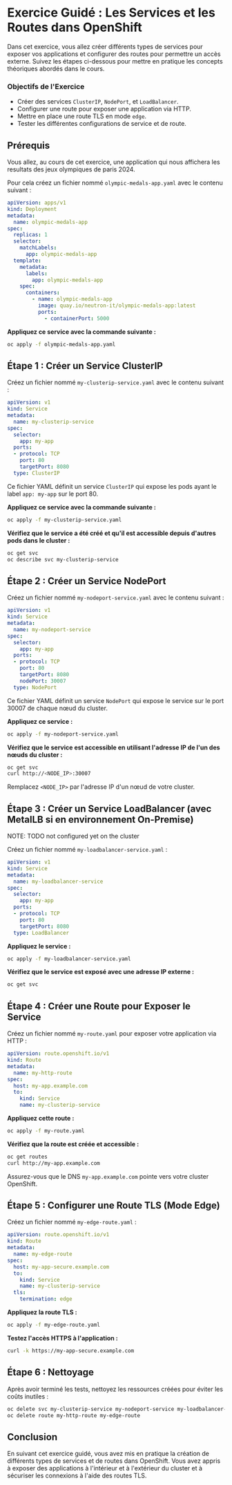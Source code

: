 # Exercice Guidé : Les Services et les Routes dans OpenShift

Dans cet exercice, vous allez créer différents types de services pour exposer vos applications et configurer des routes pour permettre un accès externe. Suivez les étapes ci-dessous pour mettre en pratique les concepts théoriques abordés dans le cours.

### Objectifs de l'Exercice

- Créer des services `ClusterIP`, `NodePort`, et `LoadBalancer`.
- Configurer une route pour exposer une application via HTTP.
- Mettre en place une route TLS en mode `edge`.
- Tester les différentes configurations de service et de route.

## Prérequis

Vous allez, au cours de cet exercice, une application qui nous affichera les resultats des jeux olympiques de paris 2024.

Pour cela créez un fichier nommé `olympic-medals-app.yaml` avec le contenu suivant :

```yaml
apiVersion: apps/v1
kind: Deployment
metadata:
  name: olympic-medals-app
spec:
  replicas: 1
  selector:
    matchLabels:
      app: olympic-medals-app
  template:
    metadata:
      labels:
        app: olympic-medals-app
    spec:
      containers:
        - name: olympic-medals-app
          image: quay.io/neutron-it/olympic-medals-app:latest
          ports:
            - containerPort: 5000
```

**Appliquez ce service avec la commande suivante :**

```bash
oc apply -f olympic-medals-app.yaml
```

## Étape 1 : Créer un Service ClusterIP

Créez un fichier nommé `my-clusterip-service.yaml` avec le contenu suivant :

```yaml
apiVersion: v1
kind: Service
metadata:
  name: my-clusterip-service
spec:
  selector:
    app: my-app
  ports:
  - protocol: TCP
    port: 80
    targetPort: 8080
  type: ClusterIP
```

Ce fichier YAML définit un service `ClusterIP` qui expose les pods ayant le label `app: my-app` sur le port 80.

**Appliquez ce service avec la commande suivante :**

```bash
oc apply -f my-clusterip-service.yaml
```

**Vérifiez que le service a été créé et qu'il est accessible depuis d'autres pods dans le cluster :**

```bash
oc get svc
oc describe svc my-clusterip-service
```

## Étape 2 : Créer un Service NodePort

Créez un fichier nommé `my-nodeport-service.yaml` avec le contenu suivant :

```yaml
apiVersion: v1
kind: Service
metadata:
  name: my-nodeport-service
spec:
  selector:
    app: my-app
  ports:
  - protocol: TCP
    port: 80
    targetPort: 8080
    nodePort: 30007
  type: NodePort
```

Ce fichier YAML définit un service `NodePort` qui expose le service sur le port 30007 de chaque nœud du cluster.

**Appliquez ce service :**

```bash
oc apply -f my-nodeport-service.yaml
```

**Vérifiez que le service est accessible en utilisant l'adresse IP de l'un des nœuds du cluster :**

```bash
oc get svc
curl http://<NODE_IP>:30007
```

Remplacez `<NODE_IP>` par l'adresse IP d'un nœud de votre cluster.


## Étape 3 : Créer un Service LoadBalancer (avec MetalLB si en environnement On-Premise)

NOTE: TODO not configured yet on the cluster

Créez un fichier nommé `my-loadbalancer-service.yaml` :

```yaml
apiVersion: v1
kind: Service
metadata:
  name: my-loadbalancer-service
spec:
  selector:
    app: my-app
  ports:
  - protocol: TCP
    port: 80
    targetPort: 8080
  type: LoadBalancer
```

**Appliquez le service :**

```bash
oc apply -f my-loadbalancer-service.yaml
```

**Vérifiez que le service est exposé avec une adresse IP externe :**

```bash
oc get svc
```

## Étape 4 : Créer une Route pour Exposer le Service

Créez un fichier nommé `my-route.yaml` pour exposer votre application via HTTP :

```yaml
apiVersion: route.openshift.io/v1
kind: Route
metadata:
  name: my-http-route
spec:
  host: my-app.example.com
  to:
    kind: Service
    name: my-clusterip-service
```

**Appliquez cette route :**

```bash
oc apply -f my-route.yaml
```

**Vérifiez que la route est créée et accessible :**

```bash
oc get routes
curl http://my-app.example.com
```

Assurez-vous que le DNS `my-app.example.com` pointe vers votre cluster OpenShift.

## Étape 5 : Configurer une Route TLS (Mode Edge)

Créez un fichier nommé `my-edge-route.yaml` :

```yaml
apiVersion: route.openshift.io/v1
kind: Route
metadata:
  name: my-edge-route
spec:
  host: my-app-secure.example.com
  to:
    kind: Service
    name: my-clusterip-service
  tls:
    termination: edge
```

**Appliquez la route TLS :**

```bash
oc apply -f my-edge-route.yaml
```

**Testez l'accès HTTPS à l'application :**

```bash
curl -k https://my-app-secure.example.com
```

## Étape 6 : Nettoyage

Après avoir terminé les tests, nettoyez les ressources créées pour éviter les coûts inutiles :

```bash
oc delete svc my-clusterip-service my-nodeport-service my-loadbalancer-service
oc delete route my-http-route my-edge-route
```

## Conclusion

En suivant cet exercice guidé, vous avez mis en pratique la création de différents types de services et de routes dans OpenShift. Vous avez appris à exposer des applications à l'intérieur et à l'extérieur du cluster et à sécuriser les connexions à l'aide des routes TLS.
